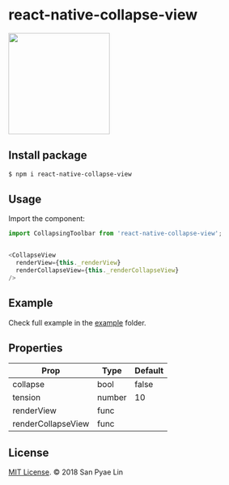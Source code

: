 # react-native-collapse-view


<img src="https://raw.githubusercontent.com/sanpyaelin/react-native-collapse-view/master/images/demo.gif" width="200"> 


## Install package
```bash
$ npm i react-native-collapse-view
```

## Usage

Import the component:
```js
import CollapsingToolbar from 'react-native-collapse-view';


<CollapseView 
  renderView={this._renderView}
  renderCollapseView={this._renderCollapseView}
/>
```
## Example

Check full example in the [example](https://github.com/sanpyaelin/react-native-collapse-view/blob/master/example/index.js) folder.

## Properties

Prop | Type | Default
-----|------|---------
collapse | bool | false 
tension| number | 10 
renderView| func |  
renderCollapseView | func | 

## License

[MIT License](http://opensource.org/licenses/mit-license.html). © 2018 San Pyae Lin
